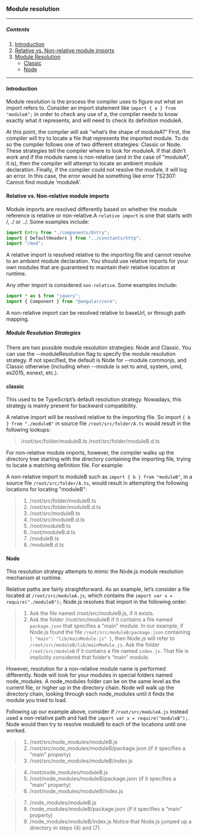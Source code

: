 ### Module resolution
---
##### Contents
1. [Introduction](#Introduction)
2. [Relative vs. Non-relative module imports](#Relative)
3. [Module Resolution](#Module)
    - [Classic](#classic)
    - [Node](#Node)

---
#### Introduction
Module resolution is the process the compiler uses to figure out what an import refers to. Consider an import statement like `import { a } from "moduleA";` in order to check any use of a, the compiler needs to know exactly what it represents, and will need to check its definition moduleA.

At this point, the compiler will ask “what’s the shape of moduleA?”
First, the compiler will try to locate a file that represents the imported module. To do so the compiler follows one of two different strategies: Classic or Node. These strategies tell the compiler where to look for moduleA.
If that didn’t work and if the module name is non-relative (and in the case of "moduleA", it is), then the compiler will attempt to locate an ambient module declaration. 
Finally, if the compiler could not resolve the module, it will log an error. In this case, the error would be something like error TS2307: Cannot find module 'moduleA'.

#### Relative vs. Non-relative module imports
Module imports are resolved differently based on whether the module reference is relative or non-relative.A `relative import` is one that starts with /, ./ or ../. Some examples include:
``` ts
import Entry from "./components/Entry";
import { DefaultHeaders } from "../constants/http";
import "/mod";
```
A relative import is resolved relative to the importing file and cannot resolve to an ambient module declaration. You should use relative imports for your own modules that are guaranteed to maintain their relative location at runtime.


Any other import is considered `non-relative`. Some examples include:
``` ts
import * as $ from "jquery";
import { Component } from "@angular/core";
```
A non-relative import can be resolved relative to baseUrl, or through path mapping.


##### Module Resolution Strategies
There are two possible module resolution strategies: Node and Classic. You can use the --moduleResolution flag to specify the module resolution strategy. If not specified, the default is Node for --module commonjs, and Classic otherwise (including when --module is set to amd, system, umd, es2015, esnext, etc.).
#### classic 
This used to be TypeScript’s default resolution strategy. Nowadays, this strategy is mainly present for backward compatibility.

A relative import will be resolved relative to the importing file. So import `{ b } from "./moduleB"` in source file `/root/src/folder/A.ts` would result in the following lookups:

>/root/src/folder/moduleB.ts
>/root/src/folder/moduleB.d.ts

For non-relative module imports, however, the compiler walks up the directory tree starting with the directory containing the importing file, trying to locate a matching definition file.
For example:

A non-relative import to moduleB such as `import { b } from "moduleB"`, in a source file `/root/src/folder/A.ts`, would result in attempting the following locations for locating "moduleB":

>1. /root/src/folder/moduleB.ts
>2. /root/src/folder/moduleB.d.ts
>3. /root/src/moduleB.ts
>4. /root/src/moduleB.d.ts
>5. /root/moduleB.ts
>6. /root/moduleB.d.ts
>7. /moduleB.ts
>8. /moduleB.d.ts


#### Node
This resolution strategy attempts to mimic the Node.js module resolution mechanism at runtime. 

Relative paths are fairly straightforward. As an example, let’s consider a file located at `/root/src/moduleA.js`, which contains the `import var x = require("./moduleB");` Node.js resolves that import in the following order:

>1. Ask the file named /root/src/moduleB.js, if it exists.
>2. Ask the folder /root/src/moduleB if it contains a file named `package.json` that specifies a "main" module. In our example, if Node.js found the file `/root/src/moduleB/package.json` containing `{ "main": "lib/mainModule.js" }`, then Node.js will refer to `/root/src/moduleB/lib/mainModule.js`.
Ask the folder `/root/src/moduleB` if it contains a file named `index.js`. That file is implicitly considered that folder’s “main” module.

However, resolution for a non-relative module name is performed differently. Node will look for your modules in special folders named node_modules. A node_modules folder can be on the same level as the current file, or higher up in the directory chain. Node will walk up the directory chain, looking through each node_modules until it finds the module you tried to load.

Following up our example above, consider if `/root/src/moduleA.js` instead used a non-relative path and had the `import var x = require("moduleB");`. Node would then try to resolve moduleB to each of the locations until one worked.

>1. /root/src/node_modules/moduleB.js
>2. /root/src/node_modules/moduleB/package.json (if it specifies a "main" property)
>3. /root/src/node_modules/moduleB/index.js

>4. /root/node_modules/moduleB.js
>5. /root/node_modules/moduleB/package.json (if it specifies a "main" property)
>6. /root/node_modules/moduleB/index.js

>7. /node_modules/moduleB.js
>8. /node_modules/moduleB/package.json (if it specifies a "main" property)
>9. /node_modules/moduleB/index.js
Notice that Node.js jumped up a directory in steps (4) and (7).